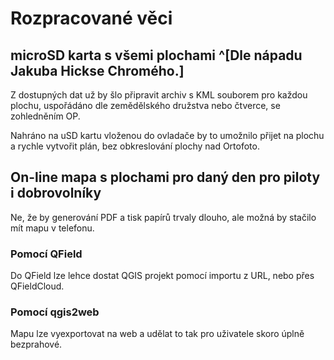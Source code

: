 # Rozpracované věci

## microSD karta s všemi plochami ^[Dle nápadu Jakuba Hickse Chromého.]

Z dostupných dat už by šlo připravit archiv s KML souborem pro každou plochu, uspořádáno dle zemědělského družstva nebo čtverce, se zohledněním OP.

Nahráno na uSD kartu vloženou do ovladače by to umožnilo přijet na plochu a rychle vytvořit plán, bez obkreslování plochy nad Ortofoto.

## On-line mapa s plochami pro daný den pro piloty i dobrovolníky

Ne, že by generování PDF a tisk papírů trvaly dlouho, ale možná by stačilo mít mapu v telefonu.

### Pomocí QField

Do QField lze lehce dostat QGIS projekt pomocí importu z URL, nebo přes QFieldCloud. 

### Pomocí qgis2web

Mapu lze vyexportovat na web a udělat to tak pro uživatele skoro úplně bezprahové.

